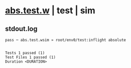 # [abs.test.w](../../../../../../examples/tests/sdk_tests/math/abs.test.w) | test | sim

## stdout.log
```log
pass ─ abs.test.wsim » root/env0/test:inflight absolute
 
 
Tests 1 passed (1)
Test Files 1 passed (1)
Duration <DURATION>
```

